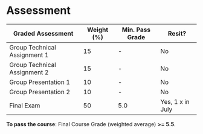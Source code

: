 # Assessment

| Graded Assessment            | Weight (%)  | Min. Pass Grade | Resit?           |
|------------------------------|-------------|-----------------|------------------|
| Group Technical Assignment 1 | 15          | -               | No               |
| Group Technical Assignment 2 | 15          | -               | No               |
| Group Presentation 1         | 10          | -               | No |
| Group Presentation 2         | 10          | -               | No |
| Final Exam                   | 50          | 5.0             | Yes, 1 x in July |

**To pass the course**: Final Course Grade (weighted average) **>= 5.5**.
